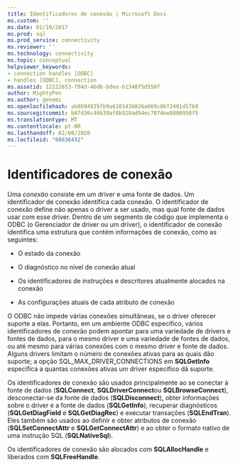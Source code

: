 ```yaml
---
title: Identificadores de conexão | Microsoft Docs
ms.custom: ''
ms.date: 01/19/2017
ms.prod: sql
ms.prod_service: connectivity
ms.reviewer: ''
ms.technology: connectivity
ms.topic: conceptual
helpviewer_keywords:
- connection handles [ODBC]
- handles [ODBC], connection
ms.assetid: 12222653-f04d-46d6-bdee-61348f5d550f
author: MightyPen
ms.author: genemi
ms.openlocfilehash: ab8b94835fb9a6103436026a669c86f2401d57b0
ms.sourcegitcommit: b87d36c46b39af8b929ad94ec707dee8800950f5
ms.translationtype: MT
ms.contentlocale: pt-BR
ms.lasthandoff: 02/08/2020
ms.locfileid: "68036432"
---
```

# <a name="connection-handles"></a>Identificadores de conexão
Uma *conexão* consiste em um driver e uma fonte de dados. Um identificador de conexão identifica cada conexão. O identificador de conexão define não apenas o driver a ser usado, mas qual fonte de dados usar com esse driver. Dentro de um segmento de código que implementa o ODBC (o Gerenciador de driver ou um driver), o identificador de conexão identifica uma estrutura que contém informações de conexão, como as seguintes:  
  
-   O estado da conexão  
  
-   O diagnóstico no nível de conexão atual  
  
-   Os identificadores de instruções e descritores atualmente alocados na conexão  
  
-   As configurações atuais de cada atributo de conexão  
  
 O ODBC não impede várias conexões simultâneas, se o driver oferecer suporte a elas. Portanto, em um ambiente ODBC específico, vários identificadores de conexão podem apontar para uma variedade de drivers e fontes de dados, para o mesmo driver e uma variedade de fontes de dados, ou até mesmo para várias conexões com o mesmo driver e fonte de dados. Alguns drivers limitam o número de conexões ativas para as quais dão suporte; a opção SQL_MAX_DRIVER_CONNECTIONS em **SQLGetInfo** especifica a quantas conexões ativas um driver específico dá suporte.  
  
 Os identificadores de conexão são usados principalmente ao se conectar à fonte de dados (**SQLConnect**, **SQLDriverConnect**ou **SQLBrowseConnect**), desconectar-se da fonte de dados (**SQLDisconnect**), obter informações sobre o driver e a fonte de dados (**SQLGetInfo**), recuperar diagnósticos (**SQLGetDiagField** e **SQLGetDiagRec**) e executar transações (**SQLEndTran**). Eles também são usados ao definir e obter atributos de conexão (**SQLSetConnectAttr** e **SQLGetConnectAttr**) e ao obter o formato nativo de uma instrução SQL (**SQLNativeSql**).  
  
 Os identificadores de conexão são alocados com **SQLAllocHandle** e liberados com **SQLFreeHandle**.
